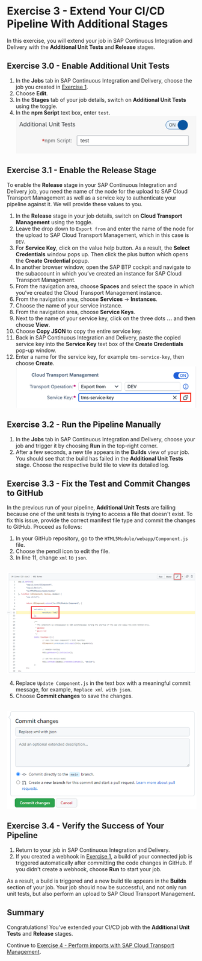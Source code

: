 # Exercise 3 - Extend Your CI/CD Pipeline With Additional Stages

In this exercise, you will extend your job in SAP Continuous Integration and Delivery with the **Additional Unit Tests** and **Release** stages.

## Exercise 3.0 - Enable Additional Unit Tests

1. In the **Jobs** tab in SAP Continuous Integration and Delivery, choose the job you created in [Exercise 1](../ex1#exercise-13-create-and-trigger-a-job-in-sap-continuous-integration-and-delivery).
2. Choose **Edit**.
3. In the **Stages** tab of your job details, switch on **Additional Unit Tests** using the toggle.
4. In the **npm Script** text box, enter `test`.
<br>![](../ex3/images/03_01_0000.png)

## Exercise 3.1 - Enable the Release Stage

To enable the **Release** stage in your SAP Continuous Integration and Delivery job, you need the name of the node for the upload to SAP Cloud Transport Management as well as a service key to authenticate your pipeline against it. We will provide these values to you.

1. In the **Release** stage in your job details, switch on **Cloud Transport Management** using the toggle.
2. Leave the drop down to `Export from` and enter the name of the node for the upload to SAP Cloud Transport Management, which in this case is `DEV`.
3. For **Service Key**, click on the value help button. As a result, the **Select Credentials** window pops up. Then click the plus button which opens the **Create Credential** popup.
4. In another browser window, open the SAP BTP cockpit and navigate to the subaccount in which you’ve created an instance for SAP Cloud Transport Management.
5. From the navigation area, choose **Spaces** and select the space in which you’ve created the Cloud Transport Management instance.
6. From the navigation area, choose **Services** → **Instances**.
7. Choose the name of your service instance.
8. From the navigation area, choose **Service Keys**.
9. Next to the name of your service key, click on the three dots **...** and then choose **View**.
10. Choose **Copy JSON** to copy the entire service key.
11. Back in SAP Continuous Integration and Delivery, paste the copied service key into the **Service Key** text box of the **Create Credentials** pop-up window.
12. Enter a name for the service key, for example `tms-service-key`, then choose **Create**.
<br>![](../ex3/images/03_02_0000.png)

## Exercise 3.2 - Run the Pipeline Manually

1. In the **Jobs** tab in SAP Continuous Integration and Delivery, choose your job and trigger it by choosing **Run** in the top-right corner.
2. After a few seconds, a new tile appears in the **Builds** view of your job. You should see that the build has failed in the **Additional Unit Tests** stage. Choose the respective build tile to view its detailed log.

## Exercise 3.3 - Fix the Test and Commit Changes to GitHub

In the previous run of your pipeline, **Additional Unit Tests** are failing because one of the unit tests is trying to access a file that doesn't exist. To fix this issue, provide the correct manifest file type and commit the changes to GitHub. Proceed as follows:

1. In your GitHub repository, go to the `HTML5Module/webapp/Component.js` file.
2. Choose the pencil icon to edit the file.
3. In line 11, change `xml` to `json`.

<br>![](../ex3/images/03_03_0000.png)

4. Replace `Update Component.js` in the text box with a meaningful commit message, for example, `Replace xml with json`.
5. Choose **Commit changes** to save the changes.

<br>![](../ex3/images/03_04_0000.png)

## Exercise 3.4 - Verify the Success of Your Pipeline

1. Return to your job in SAP Continuous Integration and Delivery.
2. If you created a webhook in [Exercise 1](../ex1#exercise-12-optional-create-a-webhook), a build of your connected job is triggered automatically after committing the code changes in GitHub. If you didn't create a webhook, choose **Run** to start your job.

As a result, a build is triggered and a new build tile appears in the **Builds** section of your job. Your job should now be successful, and not only run unit tests, but also perform an upload to SAP Cloud Transport Management.

## Summary

Congratulations! You've extended your CI/CD job with the **Additional Unit Tests** and **Release** stages.

Continue to [Exercise 4 - Perform imports with SAP Cloud Transport Management](../ex4/README.md).

